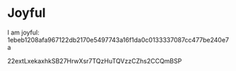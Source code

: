 # Joyful

I am joyful: 1ebeb1208afa967122db2170e5497743a16f1da0c0133337087cc477be240e7a


22extLxekaxhkSB27HrwXsr7TQzHuTQVzzCZhs2CCQmBSP